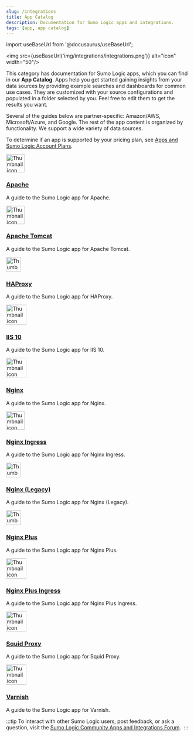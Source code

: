```yaml
---
slug: /integrations
title: App Catalog
description: Documentation for Sumo Logic apps and integrations.
tags: [app, app catalog]
---
```


import useBaseUrl from '@docusaurus/useBaseUrl';

<img src={useBaseUrl('img/integrations/integrations.png')} alt="icon" width="50"/>

This category has documentation for Sumo Logic apps, which you can find in our **App Catalog**. Apps help you get started gaining insights from your data sources by providing example searches and dashboards for common use cases. They are customized with your source configurations and populated in a folder selected by you. Feel free to edit them to get the results you want.

Several of the guides below are partner-specific: Amazon/AWS, Microsoft/Azure, and Google. The rest of the app content is organized by functionality. We support a wide variety of data sources.

To determine if an app is supported by your pricing plan, see [Apps and Sumo Logic Account Plans](/docs/integrations/account-plans).

<div className="box-wrapper" markdown="1">
<div className="box smallbox1 card">
  <div className="container">
  <img src={useBaseUrl('img/integrations/web-servers/apache.png')} alt="Thumbnail icon" width="50"/>
  <h3><a href="/docs/integrations/web-servers/apache">Apache</a></h3>
  <p>A guide to the Sumo Logic app for Apache.</p>
  </div>
</div>
<div className="box smallbox2 card">
  <div className="container">
  <img src={useBaseUrl('img/integrations/web-servers/apache-tomcat.png')} alt="Thumbnail icon" width="50"/>
  <h3><a href="/docs/integrations/web-servers/apache-tomcat">Apache Tomcat</a></h3>
  <p>A guide to the Sumo Logic app for Apache Tomcat.</p>
  </div>
</div>
    <div className="box smallbox3 card">
      <div className="container">
      <img src={useBaseUrl('img/integrations/web-servers/haproxy.png')} alt="Thumbnail icon" width="40"/>
      <h3><a href="/docs/integrations/web-servers/haproxy">HAProxy</a></h3>
      <p>A guide to the Sumo Logic app for HAProxy.</p>
      </div>
    </div>
    <div className="box smallbox4 card">
      <div className="container">
      <img src={useBaseUrl('img/integrations/web-servers/microsoft_iis_10.png')} alt="Thumbnail icon" width="55"/>
      <h3><a href="/docs/integrations/web-servers/iis-10">IIS 10</a></h3>
      <p>A guide to the Sumo Logic app for IIS 10.</p>
      </div>
    </div>
    <div className="box smallbox5 card">
      <div className="container">
      <img src={useBaseUrl('img/integrations/web-servers/nginx.png')} alt="Thumbnail icon" width="55"/>
      <h3><a href="/docs/integrations/web-servers/nginx">Nginx</a></h3>
      <p>A guide to the Sumo Logic app for Nginx.</p>
      </div>
    </div>
    <div className="box smallbox6 card">
      <div className="container">
      <img src={useBaseUrl('img/integrations/web-servers/nginx-ingress.png')} alt="Thumbnail icon" width="50"/>
      <h3><a href="/docs/integrations/web-servers/nginx-ingress">Nginx Ingress</a></h3>
      <p>A guide to the Sumo Logic app for Nginx Ingress.</p>
      </div>
    </div>
    <div className="box smallbox7 card">
      <div className="container">
      <img src={useBaseUrl('img/integrations/web-servers/nginx-legacy.png')} alt="Thumbnail icon" width="40"/>
      <h3><a href="/docs/integrations/web-servers/nginx-legacy">Nginx (Legacy)</a></h3>
      <p>A guide to the Sumo Logic app for Nginx (Legacy).</p>
      </div>
    </div>
    <div className="box smallbox8 card">
      <div className="container">
      <img src={useBaseUrl('img/integrations/web-servers/nginx-plus.png')} alt="Thumbnail icon" width="40"/>
      <h3><a href="/docs/integrations/web-servers/nginx-plus">Nginx Plus</a></h3>
      <p>A guide to the Sumo Logic app for Nginx Plus.</p>
      </div>
    </div>
    <div className="box smallbox9 card">
      <div className="container">
      <img src={useBaseUrl('img/integrations/web-servers/.png')} alt="Thumbnail icon" width="55"/>
      <h3><a href="/docs/integrations/web-servers/nginx-plus-ingress">Nginx Plus Ingress</a></h3>
      <p>A guide to the Sumo Logic app for Nginx Plus Ingress.</p>
      </div>
    </div>
    <div className="box smallbox10 card">
      <div className="container">
      <img src={useBaseUrl('img/integrations/web-servers/squid-proxy.png')} alt="Thumbnail icon" width="55"/>
      <h3><a href="/docs/integrations/web-servers/squid-proxy">Squid Proxy</a></h3>
      <p>A guide to the Sumo Logic app for Squid Proxy.</p>
      </div>
    </div>
    <div className="box smallbox11 card">
      <div className="container">
      <img src={useBaseUrl('img/integrations/web-servers/varnish.png')} alt="Thumbnail icon" width="55"/>
      <h3><a href="/docs/integrations/web-servers/varnish">Varnish</a></h3>
      <p>A guide to the Sumo Logic app for Varnish.</p>
      </div>
    </div>
  </div>


:::tip
To interact with other Sumo Logic users, post feedback, or ask a question, visit the [Sumo Logic Community Apps and Integrations Forum](https://support.sumologic.com/hc/en-us/community/topics/200263058-Applications-and-Integrations). ​
:::
